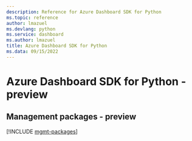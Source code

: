 ```yaml
---
description: Reference for Azure Dashboard SDK for Python
ms.topic: reference
author: lmazuel
ms.devlang: python
ms.service: dashboard
ms.author: lmazuel
title: Azure Dashboard SDK for Python
ms.data: 09/15/2022
---
```

# Azure Dashboard SDK for Python - preview

## Management packages - preview
[!INCLUDE [mgmt-packages](dashboard-mgmt-index.md)]